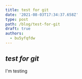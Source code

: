 ```yaml
---
title: test for git
date: '2021-08-03T17:34:37.658Z'
type: post
path: /blog/test-for-git
draft: true
authors:
  - bu5yfqfdw
---
```

## _test for git_

I'm testing
